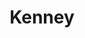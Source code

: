 ---
logohandle: kenneynl
sort: kenney
title: Kenney
twitter: https://x.com/KenneyNL
website: https://kenney.nl/
---